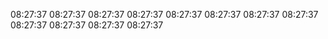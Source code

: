 08:27:37
08:27:37
08:27:37
08:27:37
08:27:37
08:27:37
08:27:37
08:27:37
08:27:37
08:27:37
08:27:37
08:27:37
